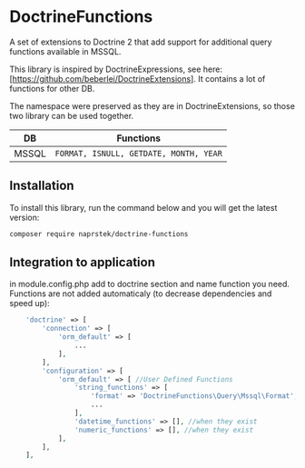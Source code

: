 DoctrineFunctions
==================

A set of extensions to Doctrine 2 that add support for additional query functions available in MSSQL.

This library is inspired by DoctrineExpressions, see here: [https://github.com/beberlei/DoctrineExtensions]. It contains a lot of functions for other DB.

The namespace were preserved as they are in DoctrineExtensions, so those two library can be used together.

| DB | Functions |
|:--:|:---------:|
| MSSQL | `FORMAT, ISNULL, GETDATE, MONTH, YEAR` |

Installation
------------

To install this library, run the command below and you will get the latest
version:

```sh
composer require naprstek/doctrine-functions
```

Integration to application
--------------------------
in module.config.php add to doctrine section and name function you need. Functions are not added automaticaly (to decrease dependencies and speed up):
```php
    'doctrine' => [
        'connection' => [
            'orm_default' => [
                ...
            ],
        ],
        'configuration' => [
            'orm_default' => [ //User Defined Functions
                'string_functions' => [
                    'format' => 'DoctrineFunctions\Query\Mssql\Format',
                    ...
                ],
                'datetime_functions' => [], //when they exist
                'numeric_functions' => [], //when they exist
            ],
        ],
    ],
```